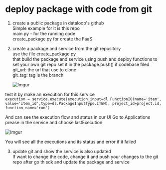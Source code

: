 # deploy package with code from git
1. create a public package in dataloop's github  
   Simple example for it is this repo  
   main.py - for the running code  
   create_package.py for create the FaaS 
     

2. create a package and service from the git repository  
   use the file create_package.py  
   that build the package and service using push and deploy functions
   to set your own git repo set it in the package.push() if codebase filed  
   git_url: the url that use to clone  
   git_tag: tag is the branch  
     

   ![Imgur](https://i.imgur.com/AO6ZZOC.png)
   
test it by make an execution for this service  
`execution = service.execute(execution_input=dl.FunctionIO(name='item', value='item_id',type=dl.PackageInputType.ITEM), project_id=project.id, function_name='run')`

And can see the execution flow and status in our UI Go to Applications prease in the service and choose lastExecution

![Imgur](https://i.imgur.com/646NZf0.png)

You will see all the executions and its status and error if it failed  

3. update git and show the service is also updated  
   If want to change the code, change it and push your changes to the git repo after go th sdk and update the package and service